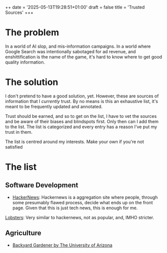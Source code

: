 ++
date = '2025-05-13T19:28:51+01:00'
draft = false
title = 'Trusted Sources'
+++

# The problem

In a world of AI slop, and mis-information campaigns. In a world where Google Search was intentionally sabotaged for ad revenue, and enshittification is the name of the game, it's hard to know where to get good quality information.

# The solution

I don't pretend to have a good solution, yet. However, these are sources of information that I *currently* trust. By no means is this an exhaustive list, it's meant to be frequently updated and annotated.

Trust should be earned, and so to get on the list, I have to vet the sources and be aware of their biases and blindspots first. Only then can I add them to the list. The list is categorized and every entry has a reason I've put my trust in them. 

The list is centred around my interests. Make your own if you're not satisfied

# The list

## Software Development

- [HackerNews](https://news.ycombinator.com "The orange site"): Hackernews is a aggregation site where people, through some presumably flawed process, decide what ends up on the front page. Given that this is just tech news, this is enough for me.

 [Lobsters](https://www.lobste.rs "Computing-focused community aggregation site"): Very similar to hackernews, not as popular, and, IMHO stricter.

## Agriculture

- [Backyard Gardener by The University of Arizona](https://cales.arizona.edu/yavapai/anr/hort/byg/index.html "The Backyard Gardener was a weekly newspaper column written by University of Arizona Extension Agent Emeritus, Jeff Schalau.")
